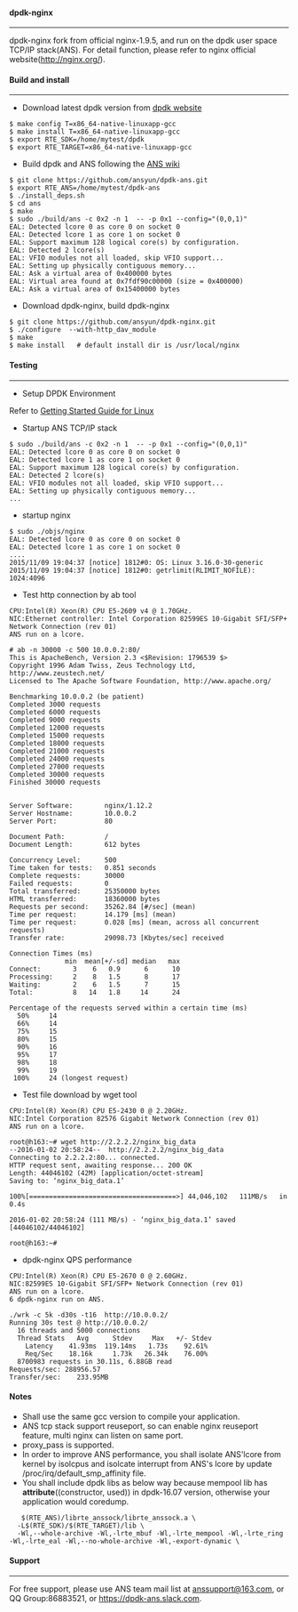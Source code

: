 #### dpdk-nginx
--------------
dpdk-nginx fork from official nginx-1.9.5, and run on the dpdk user space TCP/IP stack(ANS). For detail function, please refer to nginx official website(http://nginx.org/).

#### Build and install
--------------
*  Download latest dpdk version from [dpdk website](http://dpdk.org/)
```
$ make config T=x86_64-native-linuxapp-gcc
$ make install T=x86_64-native-linuxapp-gcc
$ export RTE_SDK=/home/mytest/dpdk
$ export RTE_TARGET=x86_64-native-linuxapp-gcc
```
*  Build dpdk and ANS following the [ANS wiki](https://github.com/ansyun/dpdk-ans/wiki/Compile-APP-with-netdp) 
```
$ git clone https://github.com/ansyun/dpdk-ans.git
$ export RTE_ANS=/home/mytest/dpdk-ans
$ ./install_deps.sh
$ cd ans
$ make
$ sudo ./build/ans -c 0x2 -n 1  -- -p 0x1 --config="(0,0,1)"
EAL: Detected lcore 0 as core 0 on socket 0
EAL: Detected lcore 1 as core 1 on socket 0
EAL: Support maximum 128 logical core(s) by configuration.
EAL: Detected 2 lcore(s)
EAL: VFIO modules not all loaded, skip VFIO support...
EAL: Setting up physically contiguous memory...
EAL: Ask a virtual area of 0x400000 bytes
EAL: Virtual area found at 0x7fdf90c00000 (size = 0x400000)
EAL: Ask a virtual area of 0x15400000 bytes
```
*  Download dpdk-nginx, build dpdk-nginx

```
$ git clone https://github.com/ansyun/dpdk-nginx.git
$ ./configure  --with-http_dav_module
$ make
$ make install   # default install dir is /usr/local/nginx
```
#### Testing
--------------
*  Setup DPDK Environment

Refer to [Getting Started Guide for Linux](http://dpdk.org/doc/guides/linux_gsg/quick_start.html)

*  Startup ANS TCP/IP stack
```
$ sudo ./build/ans -c 0x2 -n 1  -- -p 0x1 --config="(0,0,1)"
EAL: Detected lcore 0 as core 0 on socket 0
EAL: Detected lcore 1 as core 1 on socket 0
EAL: Support maximum 128 logical core(s) by configuration.
EAL: Detected 2 lcore(s)
EAL: VFIO modules not all loaded, skip VFIO support...
EAL: Setting up physically contiguous memory...
...
```
*  startup nginx
```
$ sudo ./objs/nginx
EAL: Detected lcore 0 as core 0 on socket 0
EAL: Detected lcore 1 as core 1 on socket 0
....
2015/11/09 19:04:37 [notice] 1812#0: OS: Linux 3.16.0-30-generic
2015/11/09 19:04:37 [notice] 1812#0: getrlimit(RLIMIT_NOFILE): 1024:4096
```
*  Test http connection by ab tool
```
CPU:Intel(R) Xeon(R) CPU E5-2609 v4 @ 1.70GHz.
NIC:Ethernet controller: Intel Corporation 82599ES 10-Gigabit SFI/SFP+ Network Connection (rev 01) 
ANS run on a lcore.

# ab -n 30000 -c 500 10.0.0.2:80/
This is ApacheBench, Version 2.3 <$Revision: 1796539 $>
Copyright 1996 Adam Twiss, Zeus Technology Ltd, http://www.zeustech.net/
Licensed to The Apache Software Foundation, http://www.apache.org/

Benchmarking 10.0.0.2 (be patient)
Completed 3000 requests
Completed 6000 requests
Completed 9000 requests
Completed 12000 requests
Completed 15000 requests
Completed 18000 requests
Completed 21000 requests
Completed 24000 requests
Completed 27000 requests
Completed 30000 requests
Finished 30000 requests


Server Software:        nginx/1.12.2
Server Hostname:        10.0.0.2
Server Port:            80

Document Path:          /
Document Length:        612 bytes

Concurrency Level:      500
Time taken for tests:   0.851 seconds
Complete requests:      30000
Failed requests:        0
Total transferred:      25350000 bytes
HTML transferred:       18360000 bytes
Requests per second:    35262.84 [#/sec] (mean)
Time per request:       14.179 [ms] (mean)
Time per request:       0.028 [ms] (mean, across all concurrent requests)
Transfer rate:          29098.73 [Kbytes/sec] received

Connection Times (ms)
              min  mean[+/-sd] median   max
Connect:        3    6   0.9      6      10
Processing:     2    8   1.5      8      17
Waiting:        2    6   1.5      7      15
Total:          8   14   1.8     14      24

Percentage of the requests served within a certain time (ms)
  50%     14
  66%     14
  75%     15
  80%     15
  90%     16
  95%     17
  98%     18
  99%     19
 100%     24 (longest request)

```
*  Test file download by wget tool
```
CPU:Intel(R) Xeon(R) CPU E5-2430 0 @ 2.20GHz.
NIC:Intel Corporation 82576 Gigabit Network Connection (rev 01) 
ANS run on a lcore.

root@h163:~# wget http://2.2.2.2/nginx_big_data
--2016-01-02 20:58:24--  http://2.2.2.2/nginx_big_data
Connecting to 2.2.2.2:80... connected.
HTTP request sent, awaiting response... 200 OK
Length: 44046102 (42M) [application/octet-stream]
Saving to: ‘nginx_big_data.1’

100%[=====================================>] 44,046,102   111MB/s   in 0.4s

2016-01-02 20:58:24 (111 MB/s) - ‘nginx_big_data.1’ saved [44046102/44046102]

root@h163:~#
```
*  dpdk-nginx QPS performance
```
CPU:Intel(R) Xeon(R) CPU E5-2670 0 @ 2.60GHz.
NIC:82599ES 10-Gigabit SFI/SFP+ Network Connection (rev 01) 
ANS run on a lcore.
6 dpdk-nginx run on ANS.

./wrk -c 5k -d30s -t16  http://10.0.0.2/
Running 30s test @ http://10.0.0.2/
  16 threads and 5000 connections
  Thread Stats   Avg      Stdev     Max   +/- Stdev
    Latency    41.93ms  119.14ms   1.73s    92.61%
    Req/Sec    18.16k     1.73k   26.34k    76.00%
  8700983 requests in 30.11s, 6.88GB read
Requests/sec: 288956.57
Transfer/sec:    233.95MB

```

#### Notes
* Shall use the same gcc version to compile your application.
* ANS tcp stack support reuseport, so can enable nginx reuseport feature, multi nginx can listen on same port.
* proxy_pass is supported.
* In order to improve ANS performance, you shall isolate ANS'lcore from kernel by isolcpus and isolcate interrupt from ANS's lcore by update /proc/irq/default_smp_affinity file.
* You shall include dpdk libs as below way because mempool lib has __attribute__((constructor, used)) in dpdk-16.07 version, otherwise your application would coredump.
```
   $(RTE_ANS)/librte_anssock/librte_anssock.a \
  -L$(RTE_SDK)/$(RTE_TARGET)/lib \
  -Wl,--whole-archive -Wl,-lrte_mbuf -Wl,-lrte_mempool -Wl,-lrte_ring -Wl,-lrte_eal -Wl,--no-whole-archive -Wl,-export-dynamic \

```

#### Support
-------
For free support, please use ANS team mail list at anssupport@163.com, or QQ Group:86883521, or https://dpdk-ans.slack.com.

